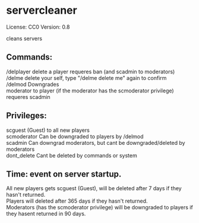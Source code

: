 # servercleaner

License: CC0
Version: 0.8

cleans servers

## Commands:<br>
/delplayer <name> delete a player requeres ban (and scadmin to moderators)<br>
/delme delete your self, type "/delme delete me" again to confirm<br>
/delmod<name> Downgrades<br>
moderator to player (if the moderator has the scmoderator privilege) requeres scadmin<br>

## Privileges:<br>
scguest (Guest) to all new players<br>
scmoderator Can be downgraded to players by /delmod<br>
scadmin Can downgrad moderators, but cant be downgraded/deleted by moderators<br>
dont_delete Cant be deleted by commands or system<br>

## Time: event on server startup.<br>
All new players gets scguest (Guest), will be deleted after 7 days if they hasn't returned.<br>
Players will deleted after 365 days if they hasn't returned.<br>
Moderators (has the scmoderator privilege) will be downgraded to players if they hasent returned in 90 days.<br>

